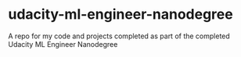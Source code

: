 # udacity-ml-engineer-nanodegree
A repo for my code and projects completed as part of the completed Udacity ML Engineer Nanodegree
